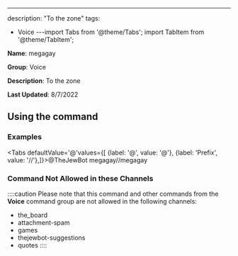 ---
description: "To the zone"
tags:
  - Voice
---import Tabs from '@theme/Tabs';
import TabItem from '@theme/TabItem';

**Name**: megagay

**Group**: Voice

**Description**: To the zone

**Last Updated**: 8/7/2022

## Using the command

### Examples
<Tabs defaultValue='@'values={[ {label: '@', value: '@'}, {label: 'Prefix', value: '//'},]}><TabItem value='@'>@TheJewBot megagay</TabItem><TabItem value='//'>//megagay</TabItem></Tabs>

### Command Not Allowed in these Channels
::::caution Please note that this command and other commands from the **Voice** command group are not allowed in the following channels:
- the_board
- attachment-spam
- games
- thejewbot-suggestions
- quotes
::::